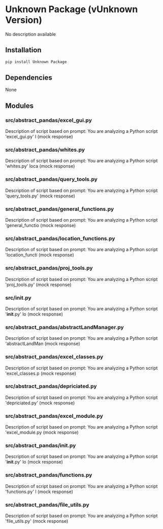 # Unknown Package (vUnknown Version)

No description available

## Installation

```bash
pip install Unknown Package
```

## Dependencies

None

## Modules

### src/abstract_pandas/excel_gui.py

Description of script based on prompt: You are analyzing a Python script 'excel_gui.py' l (mock response)

### src/abstract_pandas/whites.py

Description of script based on prompt: You are analyzing a Python script 'whites.py' loca (mock response)

### src/abstract_pandas/query_tools.py

Description of script based on prompt: You are analyzing a Python script 'query_tools.py' (mock response)

### src/abstract_pandas/general_functions.py

Description of script based on prompt: You are analyzing a Python script 'general_functio (mock response)

### src/abstract_pandas/location_functions.py

Description of script based on prompt: You are analyzing a Python script 'location_functi (mock response)

### src/abstract_pandas/proj_tools.py

Description of script based on prompt: You are analyzing a Python script 'proj_tools.py'  (mock response)

### src/__init__.py

Description of script based on prompt: You are analyzing a Python script '__init__.py' lo (mock response)

### src/abstract_pandas/abstractLandManager.py

Description of script based on prompt: You are analyzing a Python script 'abstractLandMan (mock response)

### src/abstract_pandas/excel_classes.py

Description of script based on prompt: You are analyzing a Python script 'excel_classes.p (mock response)

### src/abstract_pandas/depriciated.py

Description of script based on prompt: You are analyzing a Python script 'depriciated.py' (mock response)

### src/abstract_pandas/excel_module.py

Description of script based on prompt: You are analyzing a Python script 'excel_module.py (mock response)

### src/abstract_pandas/__init__.py

Description of script based on prompt: You are analyzing a Python script '__init__.py' lo (mock response)

### src/abstract_pandas/functions.py

Description of script based on prompt: You are analyzing a Python script 'functions.py' l (mock response)

### src/abstract_pandas/file_utils.py

Description of script based on prompt: You are analyzing a Python script 'file_utils.py'  (mock response)

